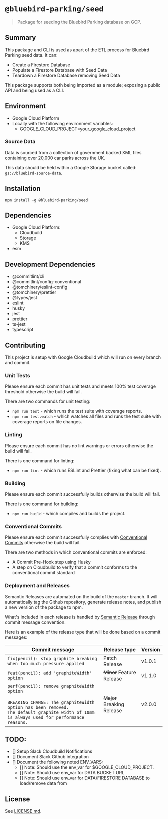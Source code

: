 # `@bluebird-parking/seed`

> Package for seeding the Bluebird Parking database on GCP.

## Summary

This package and CLI is used as apart of the ETL process for Bluebird Parking seed data. It can:
- Create a Firestore Database
- Populate a Firestore Database with Seed Data
- Teardown a Firestore Database removing Seed Data

This package supports both being imported as a module; exposing a public API and being used as a CLI.

## Environment

- Google Cloud Platform
- Locally with the following environment variables:
  - GOOGLE_CLOUD_PROJECT=your_google_cloud_project
  
### Source Data

Data is sourced from a collection of government backed XML files containing over 20,000 car parks
across the UK. 

This data should be held within a Google Storage bucket called: `gs://bluebird-source-data`. 

## Installation

`npm install -g @bluebird-parking/seed`

## Dependencies

- Google Cloud Platform:
  - Cloudbuild
  - Storage
  - KMS
- esm

## Development Dependencies

- @commitlint/cli
- @commitlint/config-conventional
- @tomchinery/eslint-config
- @tomchinery/prettier
- @types/jest
- eslint
- husky
- jest
- prettier
- ts-jest
- typescript

## Contributing

This project is setup with Google Cloudbuild which will run on every branch and commit. 

### Unit Tests 

Please ensure each commit has unit tests and meets 100% test coverage threshold otherwise
the build will fail. 

There are two commands for unit testing:
- `npm run test` - which runs the test suite with coverage reports.
- `npm run test.watch` - which watches all files and runs the test suite with coverage reports on file changes.

### Linting

Please ensure each commit has no lint warnings or errors otherwise the build will fail. 

There is one command for linting:
- `npm run lint` - which runs ESLint and Prettier (fixing what can be fixed).

### Building

Please ensure each commit successfully builds otherwise the build will fail.

There is one command for building:
- `npm run build` - which compiles and builds the project.

### Conventional Commits

Please ensure each commit successfully complies with [Conventional Commits](https://www.conventionalcommits.org/en/v1.0.0-beta.4/) otherwise the build will fail.

There are two methods in which conventional commits are enforced:
- A Commit Pre-Hook step using Husky
- A step on Cloudbuild to verify that a commit conforms to the conventional commit standard

### Deployment and Releases

Semantic Releases are automated on the build of the `master` branch. It will automatically tag the Github repository, generate release notes, and publish a new version of the package to npm.


What's included in each release is 
handled by [Semantic Release](https://github.com/semantic-release/semantic-release) through commit message convention. 

Here is an example of the release type that will be done based on a commit messages:

| Commit message                                                                                                                                                                                   | Release type               | Version |
|--------------------------------------------------------------------------------------------------------------------------------------------------------------------------------------------------|----------------------------------------|--------|
| `fix(pencil): stop graphite breaking when too much pressure applied`                                                                                                                             | Patch Release                          | v1.0.1 |
| `feat(pencil): add 'graphiteWidth' option`                                                                                                                                                       | ~~Minor~~ Feature Release              | v1.1.0 |
| `perf(pencil): remove graphiteWidth option`<br><br>`BREAKING CHANGE: The graphiteWidth option has been removed.`<br>`The default graphite width of 10mm is always used for performance reasons.` | ~~Major~~ Breaking Release             | v2.0.0 |


## TODO:

- [] Setup Slack Cloudbuild Notifications
- [] Document Slack Github integration
- [] Document the following noted ENV_VARS:
  - [] Note: Should use the env_var for $GOOGLE_CLOUD_PROJECT.
  - [] Note: Should use env_var for DATA BUCKET URL
  - [] Note: Should use env_var for DATA/FIRESTORE DATABASE to load/remove data from

## License

See [LICENSE.md](https://github.com/Bluebird-Parking/bluebird-parking-seed/blob/master/LICENSE).

